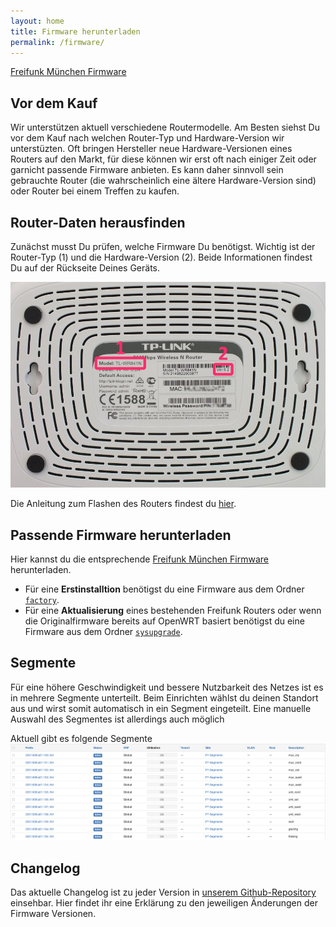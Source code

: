 ```yaml
---
layout: home
title: Firmware herunterladen
permalink: /firmware/
---
```

[Freifunk München Firmware](https://firmware.ffmuc.net/)

## Vor dem Kauf

Wir unterstützen aktuell verschiedene Routermodelle. Am Besten siehst Du vor dem Kauf nach welchen Router-Typ und Hardware-Version wir unterstüzten. Oft bringen Hersteller neue Hardware-Versionen eines Routers auf den Markt, für diese können wir erst oft nach einiger Zeit oder garnicht passende Firmware anbieten. Es kann daher sinnvoll sein gebrauchte Router (die wahrscheinlich eine ältere Hardware-Version sind) oder Router bei einem Treffen zu kaufen.

## Router-Daten herausfinden

Zunächst musst Du prüfen, welche Firmware Du benötigst. Wichtig ist der Router-Typ (1) und die Hardware-Version (2). Beide Informationen findest Du auf der Rückseite Deines Geräts.

![Modell und Version](/assets/router-flashen/guide-14.jpg)



Die Anleitung zum Flashen des Routers findest du [hier][router-flashen].

## Passende Firmware herunterladen

Hier kannst du die entsprechende [Freifunk München Firmware](https://firmware.ffmuc.net/) herunterladen.

* Für eine **Erstinstalltion** benötigst du eine Firmware aus dem Ordner [`factory`](https://firmware.ffmuc.net/stable/factory).
* Für eine **Aktualisierung** eines bestehenden Freifunk Routers oder wenn die Originalfirmware bereits auf OpenWRT basiert benötigst du eine Firmware aus dem Ordner [`sysupgrade`](https://firmware.ffmuc.net/stable/sysupgrade).

## Segmente

Für eine höhere Geschwindigkeit und bessere Nutzbarkeit des Netzes ist es in mehrere Segmente unterteilt. Beim Einrichten wählst du deinen Standort aus und wirst somit automatisch in ein Segment eingeteilt. Eine manuelle Auswahl des Segmentes ist allerdings auch möglich

Aktuell gibt es folgende Segmente
![Segmente](/assets/ipv6.png)

## Changelog

Das aktuelle Changelog ist zu jeder Version in [unserem Github-Repository](https://github.com/freifunkMUC/site-ffm/blob/stable/CHANGELOG.md) einsehbar.
Hier findet ihr eine Erklärung zu den jeweiligen Änderungen der Firmware Versionen.

[hardware]: https://wiki.freifunk.net/Kategorie:Hardware
[router-flashen]: /router-flashen/
